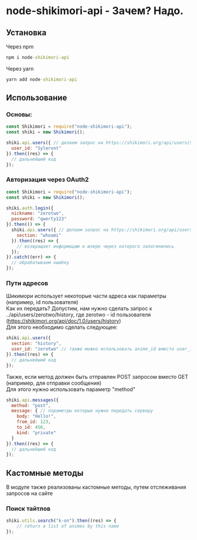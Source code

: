 # node-shikimori-api - Зачем? Надо.
## Установка
Через npm
```cmd
npm i node-shikimori-api
```
Через yarn
```cmd
yarn add node-shikimori-api
```

## Использование

### Основы:
```js
const Shikimori = require("node-shikimori-api");
const shiki = new Shikimori();

shiki.api.users({ // делаем запрос на https://shikimori.org/api/users/Syleront
  user_id: "Syleront"
}).then((res) => {
  // дальнейший код
});
```

### Авторизация через OAuth2
```js
const Shikimori = require("node-shikimori-api");
const shiki = new Shikimori();

shiki.auth.login({
  nickname: "zerotwo",
  password: "qwerty123"
}).then(() => {
  shiki.api.users({ // делаем запрос на https://shikimori.org/api/users/whoami
    section: "whoami"
  }).then((res) => {
    // возвращает информацию о юзере через которого залогинились
  });
}).catch((err) => {
  // обрабатываем ошибку
});
```

### Пути адресов
Шикимори использует некоторые части адреса как параметры (например, id пользователя)<br>
Как их передать? Допустим, нам нужно сделать запрос к ../api/users/zerotwo/history, где zerotwo - id пользователя (https://shikimori.org/api/doc/1.0/users/history)<br>
Для этого необходимо сделать следующее:

``` js
shiki.api.users({
  section: "history",
  user_id: "zerotwo" // также можно использовать anime_id вместо user_id
}).then((res) => {
  // дальнейший код
});
```

Также, если метод должен быть отправлен POST запросом вместо GET (например, для отправки сообщения)<br>
Для этого нужно использовать параметр "method"

```js
shiki.api.messages({
  method: "post",
  message: { // параметры которые нужно передать серверу
    body: "Hello!",
    from_id: 123,
    to_id: 456,
    kind: "private"
  }
}).then((res) => {
  // дальнейший код
});
```

## Кастомные методы
В модуле также реализованы кастомные методы, путем отслеживания запросов на сайте<br>
### Поиск тайтлов
```js
shiki.utils.search("k-on").then((res) => {
	// return a list of animes by this name
});
```